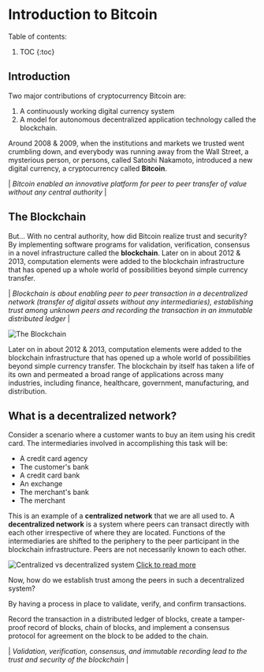 # Introduction to Bitcoin
Table of contents:

1. TOC
{:toc}

## Introduction

Two major contributions of cryptocurrency Bitcoin are:
  1. A continuously working digital currency system
  2. A model for autonomous decentralized application technology called the blockchain.

Around 2008 & 2009, when the institutions and markets we trusted went crumbling down, and everybody was running away from the Wall Street, a mysterious person, or persons, called Satoshi Nakamoto, introduced a new digital currency, a cryptocurrency called **Bitcoin**. 

| *Bitcoin enabled an innovative platform for peer to peer transfer of value without any central authority* |

## The Blockchain

But... With no central authority, how did Bitcoin realize trust and security? By implementing software programs for validation, verification, consensus in a novel infrastructure called the **blockchain**. 
Later on in about 2012 & 2013, computation elements were added to the blockchain infrastructure that has opened up a whole world of possibilities beyond simple currency transfer.

| *Blockchain is about enabling peer to peer transaction in a decentralized network (transfer of digital assets without any intermediaries), establishing trust among unknown peers and recording the transaction in an immutable distributed ledger* |

![](/My-Blockchain-Book/images/Intro-Blockchain.jpg "The Blockchain")

Later on in about 2012 & 2013, computation elements were added to the blockchain infrastructure that has opened up a whole world of possibilities beyond simple currency transfer. The blockchain by itself has taken a life of its own and permeated a broad range of applications across many industries, including finance, healthcare, government, manufacturing, and distribution. 


## What is a decentralized network?

Consider a scenario where a customer wants to buy an item using his credit card. The intermediaries involved in accomplishing this task will be: 
- A credit card agency
- The customer's bank
- A credit card bank
- An exchange
- The merchant's bank
- The merchant

This is an example of a **centralized network** that we are all used to.
A **decentralized network** is a system where peers can transact directly with each other irrespective of where they are located. Functions of the intermediaries are shifted to the periphery to the peer participant in the blockchain infrastructure. Peers are not necessarily known to each other. 

![](/My-Blockchain-Book/images/Centralized-Decentralized.png "Centralized vs decentralized system")
[Click to read more](https://medium.com/hackernoon/centralization-vs-decentralization-the-best-and-worst-of-both-worlds-7bfdd628ad09)

Now, how do we establish trust among the peers in such a decentralized system?

By having a process in place to validate, verify, and confirm transactions. 

Record the transaction in a distributed ledger of blocks, create a tamper-proof record of blocks, chain of blocks, and implement a consensus protocol for agreement on the block to be added to the chain.

| *Validation, verification, consensus, and immutable recording lead to the trust and security of the blockchain* | 
